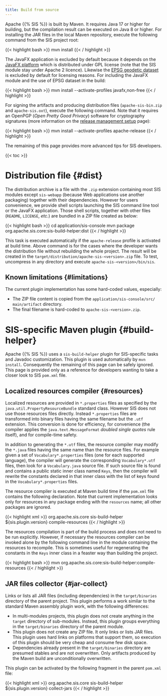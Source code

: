 ```yaml
---
title: Build from source
---
```


Apache {{% SIS %}} is built by Maven.
It requires Java 17 or higher for building, but the compilation result can be executed on Java 8 or higher.
For installing the JAR files in the local Maven repository, execute the following command
from the SIS project root:

{{< highlight bash >}}
mvn install
{{< / highlight >}}

The JavaFX application is excluded by default because it depends on
the [JavaFX platform][JavaFX] which is distributed under GPL license
(note that the SIS module stay under Apache 2 licence).
Likewise the [EPSG geodetic dataset](epsg.html) is excluded by default for licensing reasons.
For including the JavaFX module and the use of EPSG dataset in the build:

{{< highlight bash >}}
mvn install --activate-profiles javafx,non-free
{{< / highlight >}}

For signing the artifacts and producing distribution files (`apache-sis-bin.zip` and `apache-sis.oxt`),
execute the following command.
Note that it requires an OpenPGP (_Open Pretty Good Privacy_) software for cryptography signatures
(more information on the [release management setup](release-management-setup.html#generate-key) page):

{{< highlight bash >}}
mvn install --activate-profiles apache-release
{{< / highlight >}}

The remaining of this page provides more advanced tips for SIS developers.

{{< toc >}}

# Distribution file   {#dist}

The distribution archive is a file with the `.zip` extension containing most SIS modules except `sis-webapp`
(because Web applications use another packaging) together with their dependencies.
However for users convenience, we provide shell scripts launching the SIS command line tool or the JavaFX application.
Those shell scripts, together with other files (`README`, `LICENSE`, <i>etc.</i>) are bundled in a ZIP file created as below:

{{< highlight bash >}}
cd application/sis-console
mvn package org.apache.sis.core:sis-build-helper:dist
{{< / highlight >}}

This task is executed automatically if the `apache-release` profile is activated at build time.
Above command is for the cases where the developer wants the distribution file without rebuilding the whole project.
The result will be created in the `target/​distribution/​apache-​sis-​<version>.zip` file.
To test, uncompress in any directory and execute `apache-​sis-​<version>/​bin/sis`.

## Known limitations   {#limitations}

The current plugin implementation has some hard-coded values, especially:

* The ZIP file content is copied from the `application/​sis-console/​src/​main/​artifact` directory.
* The final filename is hard-coded to `apache-​sis-​<version>.zip`.

# SIS-specific Maven plugin   {#build-helper}

Apache {{% SIS %}} uses a `sis-​build-​helper` plugin for SIS-specific tasks and Javadoc customization.
This plugin is used automatically by `mvn install`. Consequently the remaining of this page
can be safely ignored. This page is provided only as a reference for developers wanting to
take a closer look to SIS `pom.xml` file.

## Localized resources compiler    {#resources}

Localized resources are provided in `*.properties` files as specified by the `java.util.Property­Resource­Bundle` standard class.
However SIS does not use those resources files directly. Instead `*.properties` files are transformed into binary files having
the same filename but the `.utf` extension. This conversion is done for efficiency, for convenience (the compiler applies the
`java.text.Message­Format` _doubled single quotes_ rule itself), and for compile-time safety.

In addition to generating the `*.utf` files, the resource compiler may modify the `*.java` files having the same name than the
resource files. For example given a set of `Vocabulary*.properties` files (one for each supported language), the compiler will
generate the corresponding `Vocabulary*.utf` files, then look for a `Vocabulary.java` source file. If such source file is found
and contains a public static inner class named `Keys`, then the compiler will rewrite the constants declared in that inner class
with the list of keys found in the `Vocabulary*.properties` files.

The resource compiler is executed at Maven build time if the `pom.xml` file contains the following declaration. Note that current
implementation looks only for resources in any package ending with the `resources` name; all other packages are ignored.

{{< highlight xml >}}
<build>
  <plugins>
    <plugin>
      <groupId>org.apache.sis.core</groupId>
      <artifactId>sis-build-helper</artifactId>
      <version>${sis.plugin.version}</version>
      <executions>
        <execution>
          <goals>
            <goal>compile-resources</goal>
          </goals>
        </execution>
      </executions>
    </plugin>
  </plugins>
</build>
{{< / highlight >}}

The resources compilation is part of the build process and does not need to be run explicitly.
However, if necessary the resources compiler can be invoked alone by the following command line
in the module containing the resources to recompile. This is sometimes useful for regenerating
the constants in the `Keys` inner class in a feaster way than building the project.

{{< highlight bash >}}
mvn org.apache.sis.core:sis-build-helper:compile-resources
{{< / highlight >}}

## JAR files collector    {#jar-collect}

Links or lists all JAR files (including dependencies) in the `target/​binaries` directory of the parent project.
This plugin performs a work similar to the standard Maven assembly plugin work, with the following differences:

* In multi-modules projects, this plugin does not create anything in the `target` directory of sub-modules.
  Instead, this plugin groups everything in the `target/​binaries` directory of the parent module.
* This plugin does not create any ZIP file. It only links or lists JAR files.
  This plugin uses hard links on platforms that support them,
  so execution of this plugin should be very cheap and consume few disk space.
* Dependencies already present in the `target/​binaries` directory are presumed stables and
  are not overwritten. Only artifacts produced by the Maven build are unconditionally overwritten.

This plugin can be activated by the following fragment in the parent `pom.xml` file:

{{< highlight xml >}}
<build>
  <plugins>
    <plugin>
      <groupId>org.apache.sis.core</groupId>
      <artifactId>sis-build-helper</artifactId>
      <version>${sis.plugin.version}</version>
      <executions>
        <execution>
          <goals>
            <goal>collect-jars</goal>
          </goals>
        </execution>
      </executions>
    </plugin>
  </plugins>
</build>
{{< / highlight >}}


[JavaFX]: https://openjfx.io/
